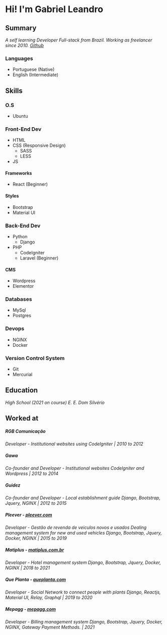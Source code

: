 # Hi! I'm Gabriel Leandro

## Summary

_A self learning Developer Full-stack from Brazil.
Working as freelancer since 2010. [Github](https://github.com/gabrieleandro)_

### Languages
* Portuguese (Native)
* English (Intermediate)

## Skills

### O.S
* Ubuntu

### Front-End Dev
* HTML
* CSS (Responsive Design)
  * SASS
  * LESS
* JS
#### Frameworks
* React (Beginner)
#### Styles
* Bootstrap
* Material UI

### Back-End Dev
* Python
  * Django
* PHP
  * CodeIgniter
  * Laravel (Beginner)
#### CMS
  * Wordpress
  * Elementor

### Databases
* MySql
* Postgres

### Devops
* NGINX
* Docker

### Version Control System
* Git
* Mercurial

## Education

_High School (2021 on course)
E. E. Dom Silvério_

## Worked at

##### RGB Comunicação
_Developer - Institutional websites using CodeIgniter | 2010 to 2012_

##### Gawa
_Co-founder and Developer - Institutional websites
CodeIgniter and Wordpress | 2012 to 2014_

##### Guidez
_Co-founder and Developer - Local establishment guide 
Django, Bootstrap, Jquery, NGINX | 2012 to 2015_

##### Pleever - [pleever.com](pleever.com)
_Developer - Gestão de revenda de veiculos novos e usados
Dealing management system for new and used vehicles 
Django, Bootstrap, Jquery, Docker, NGINX | 2015 to 2019_ 

##### Matiplus - [matiplus.com.br](matiplus.com.br)
_Developer - Hotel management system
Django, Bootstrap, Jquery, Docker, NGINX | 2018 to 2021_

##### Que Planta - [queplanta.com](queplanta.com)
_Developer - Social Network to connect people with plants
Django, Reactjs, Material UI, Relay, Graphql | 2019 to 2020_

##### Mepagg - [mepagg.com](mepagg.com)
_Developer - Billing management system
Django, Bootstrap, Jquery, Docker, NGINX, Gateway Payment Methods. | 2021_
